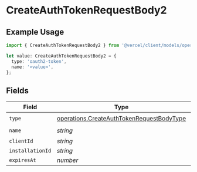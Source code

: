 # CreateAuthTokenRequestBody2

## Example Usage

```typescript
import { CreateAuthTokenRequestBody2 } from '@vercel/client/models/operations';

let value: CreateAuthTokenRequestBody2 = {
  type: 'oauth2-token',
  name: '<value>',
};
```

## Fields

| Field            | Type                                                                                                   | Required           | Description |
| ---------------- | ------------------------------------------------------------------------------------------------------ | ------------------ | ----------- |
| `type`           | [operations.CreateAuthTokenRequestBodyType](../../models/operations/createauthtokenrequestbodytype.md) | :heavy_check_mark: | N/A         |
| `name`           | _string_                                                                                               | :heavy_check_mark: | N/A         |
| `clientId`       | _string_                                                                                               | :heavy_minus_sign: | N/A         |
| `installationId` | _string_                                                                                               | :heavy_minus_sign: | N/A         |
| `expiresAt`      | _number_                                                                                               | :heavy_minus_sign: | N/A         |
